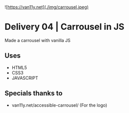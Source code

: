![https://van11y.net](./img/carrousel.jpeg)

# Delivery 04 | Carrousel in JS

Made a carrousel with vanilla JS

## Uses

* HTML5
* CSS3
* JAVASCRIPT

## Specials thanks to

* van11y.net/accessible-carrousel/ (For the logo)

